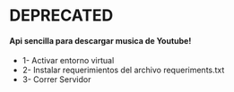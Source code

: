 # DEPRECATED
#### Api sencilla para descargar musica de Youtube!

- 1- Activar entorno virtual
- 2- Instalar requerimientos del archivo requeriments.txt
- 3- Correr Servidor

